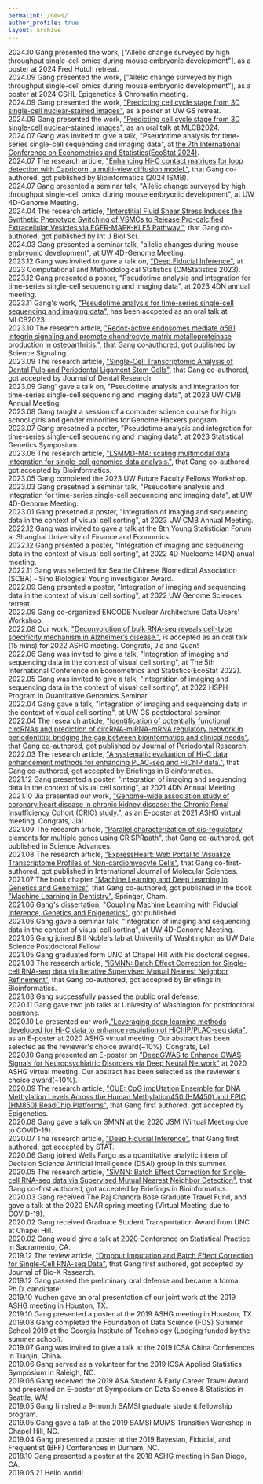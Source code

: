 ```yaml
---
permalink: /news/
author_profile: true
layout: archive
---
```

2024.10 Gang presented the work, ["Allelic change surveyed by high throughput single-cell omics during mouse embryonic development"], as a poster at 2024 Fred Hutch retreat.
<br>2024.09 Gang presented the work, ["Allelic change surveyed by high throughput single-cell omics during mouse embryonic development"], as a poster at 2024 CSHL Epigenetics & Chromatin meeting.
<br>2024.09 Gang presented the work, ["Predicting cell cycle stage from 3D single-cell nuclear-stained images"](https://www.biorxiv.org/content/10.1101/2024.08.30.610553v2), as a poster at UW GS retreat.
<br>2024.09 Gang presented the work, ["Predicting cell cycle stage from 3D single-cell nuclear-stained images"](https://www.biorxiv.org/content/10.1101/2024.08.30.610553v2), as an oral talk at MLCB2024.
<br>2024.07 Gang was invited to give a talk, "Pseudotime analysis for time-series single-cell sequencing and imaging data", at [the 7th International Conference on Econometrics and Statistics(EcoStat 2024)](https://www.cmstatistics.org/RegistrationsV2/EcoSta2024/viewSubmission.php?in=621&token=sp568848s25pnp4sn454659o9ron4qs8). 
<br>2024.07 The research article, ["Enhancing Hi-C contact matrices for loop detection with Capricorn, a multi-view diffusion model."](https://academic.oup.com/bioinformatics/article/40/Supplement_1/i471/7700867), that Gang co-authored, got published by Bioinformatics (2024 ISMB).
<br>2024.07 Gang presented a seminar talk, "Allelic change surveyed by high throughput single-cell omics during mouse embryonic development", at UW 4D-Genome Meeting.
<br>2024.04 The research article, ["Interstitial Fluid Shear Stress Induces the Synthetic Phenotype Switching of VSMCs to Release Pro-calcified Extracellular Vesicles via EGFR-MAPK-KLF5 Pathway."](https://www.biorxiv.org/content/10.1101/2023.10.25.564065v2), that Gang co-authored, got published by Int J Biol Sci.
<br>2024.03 Gang presented a seminar talk, "allelic changes during mouse embryonic development", at UW 4D-Genome Meeting.
<br>2023.12 Gang was invited to gave a talk on, ["Deep Fiducial Inference"](http://www.cmstatistics.org/RegistrationsV2/CMStatistics2023/viewSubmission.php?in=1000&token=6p6q10n43prp32p39rs490ornon0o127), at 2023 Computational and Methodological Statistics (CMStatistics 2023).
<br>2023.12 Gang presented a poster, "Pseudotime analysis and integration for time-series single-cell sequencing and imaging data", at 2023 4DN annual meeting.
<br>2023.11 Gang's work, ["Pseudotime analysis for time-series single-cell sequencing and imaging data"](https://www.biorxiv.org/content/10.1101/2023.11.03.565575v1.article-info), has been accpeted as an oral talk at MLCB2023.
<br>2023.10 The research article, ["Redox-active endosomes mediate α5β1 integrin signaling and promote chondrocyte matrix metalloproteinase production in osteoarthritis."](https://www.science.org/doi/10.1126/scisignal.adf8299), that Gang co-authored, got published by Science Signaling.
<br>2023.09 The research article, ["Single-Cell Transcriptomic Analysis of Dental Pulp and Periodontal Ligament Stem Cells"](https://journals.sagepub.com/doi/10.1177/00220345231205283), that Gang co-authored, got accepted by Journal of Dental Research.
<br>2023.09 Gang' gave a talk on, "Pseudotime analysis and integration for time-series single-cell sequencing and imaging data", at 2023 UW CMB Annual Meeting.
<br>2023.08 Gang taught a session of a computer science course for high school girls and gender minorities for Genome Hackers program.
<br>2023.07 Gang presetned a poster, "Pseudotime analysis and integration for time-series single-cell sequencing and imaging data", at 2023 Statistical Genetics Symposium.
<br>2023.06 The research article, ["LSMMD-MA: scaling multimodal data integration for single-cell genomics data analysis."](https://doi.org/10.1093/bioinformatics/btad420), that Gang co-authored, got accepted by Bioinformatics.
<br>2023.05 Gang completed the 2023 UW Future Faculty Fellows Workshop.
<br>2023.03 Gang presetned a seminar talk, "Pseudotime analysis and integration for time-series single-cell sequencing and imaging data", at UW 4D-Genome Meeting.
<br>2023.01 Gang presetned a poster, "Integration of imaging and sequencing data in the context of visual cell sorting", at 2023 UW CMB Annual Meeting.
<br>2022.12 Gang was invited to gave a talk at the 8th Young Statistician Forum at Shanghai University of Finance and Economics. 
<br>2022.12 Gang prsented a poster, "Integration of imaging and sequencing data in the context of visual cell sorting", at 2022 4D Nucleome (4DN) anual meeting.
<br>2022.11 Gang was selected for Seattle Chinese Biomedical Association (SCBA) - Sino Biological Young investigator Award.
<br>2022.09 Gang prsented a poster, "Integration of imaging and sequencing data in the context of visual cell sorting", at 2022 UW Genome Sciences retreat. 
<br>2022.09 Gang co-organized ENCODE Nuclear Architecture Data Users’ Workshop.
<br>2022.08 Our work, ["Deconvolution of bulk RNA-seq reveals cell-type specificity mechanism in Alzheimer’s disease."](https://eppro01.ativ.me/appinfo.php?page=IntHtml&project=ASHG22&id=744&server=eppro01.ativ.me), is accepted as an oral talk (15 mins) for 2022 ASHG meeting. Congrats, Jia and Quan!
<br>2022.06 Gang was invited to give a talk, "Integration of imaging and sequencing data in the context of visual cell sorting", at The 5th International Conference on Econometrics and Statistics(EcoStat 2022). 
<br>2022.05 Gang was invited to give a talk, "Integration of imaging and sequencing data in the context of visual cell sorting", at 2022 HSPH Program in Quantitative Genomics Seminar. 
<br>2022.04 Gang gave a talk, "Integration of imaging and sequencing data in the context of visual cell sorting", at UW GS postdoctoral seminar. 
<br>2022.04 The research article, ["Identification of potentially functional circRNAs and prediction of circRNA-miRNA-mRNA regulatory network in periodontitis: bridging the gap between bioinformatics and clinical needs"](https://onlinelibrary.wiley.com/doi/10.1111/jre.12989), that Gang co-authored, got published by Journal of Periodontal Research.
<br>2022.03 The research article, ["A systematic evaluation of Hi-C data enhancement methods for enhancing PLAC-seq and HiChIP data."](https://doi.org/10.1093/bib/bbac145), that Gang co-authored, got accepted by Briefings in Bioinformatics.
<br>2021.12 Gang presented a poster, "Integration of imaging and sequencing data in the context of visual cell sorting", at 2021 4DN Annual Meeting. 
<br>2021.10 Jia presented our work, ["Genome-wide association study of coronary heart disease in chronic kidney disease: the Chronic Renal Insufficiency Cohort (CRIC) study."](https://eventpilotadmin.com/web/page.php?page=Session&project=ASHG21&id=P2191), as an E-poster at 2021 ASHG virtual meeting. Congrats, Jia!
<br>2021.09 The research article, ["Parallel characterization of cis-regulatory elements for multiple genes using CRISPRpath"](https://www.science.org/doi/10.1126/sciadv.abi4360), that Gang co-authored, got published in Science Advances.
<br>2021.08 The research article, ["ExpressHeart: Web Portal to Visualize Transcriptome Profiles of Non-cardiomyocyte Cells"](https://www.mdpi.com/1422-0067/22/16/8943), that Gang co-first-authored, got published in International Journal of Molecular Sciences.
<br> 2021.07 The book chapter ["Machine Learning and Deep Learning in Genetics and Genomics"](https://link.springer.com/chapter/10.1007/978-3-030-71881-7_13), that Gang co-authored, got published in the book ["Machine Learning in Dentistry"](https://link.springer.com/book/10.1007/978-3-030-71881-7), Springer, Cham. 
<br> 2021.06 Gang's dissertation, ["Coupling Machine Learning with Fiducial Inference, Genetics and Epigenetics"](https://www.proquest.com/docview/2546056928/abstract/12FD502C3E444B0FPQ), got published.
<br> 2021.06 Gang gave a seminar talk, "Integration of imaging and sequencing data in the context of visual cell sorting", at UW 4D-Genome Meeting. 
<br> 2021.05 Gang joined Bill Noble's lab at Univerity of Washtington as UW Data Science Postdoctoral Fellow.
<br> 2021.05 Gang graduated form UNC at Chapel Hill with his doctoral degree.
<br> 2021.03 The research article, ["iSMNN: Batch Effect Correction for Single-cell RNA-seq data via Iterative Supervised Mutual Nearest Neighbor Refinement"](https://pubmed.ncbi.nlm.nih.gov/33839756/), that Gang co-authored, got accepted by Briefings in Bioinformatics.
<br> 2021.03 Gang successfully passed the public oral defense.
<br> 2020.11 Gang gave two job talks at Univesity of Washington for postdoctoral positions.
<br> 2020.10 Le presented our work,["Leveraging deep learning methods developed for Hi-C data to enhance resolution of HiChIP/PLAC-seq data"](https://www.abstractsonline.com/pp8/\#!/9070/presentation/1822), as an E-poster at 2020 ASHG virtual meeting. Our abstract has been selected as the reviewer's choice award(~10%). Congrats, Le!
<br> 2020.10 Gang presented an E-poster on ["DeepGWAS to Enhance GWAS Signals for Neuropsychiatric Disorders via Deep Neural Network"](https://www.abstractsonline.com/pp8/\#!/9070/presentation/3193) at 2020 ASHG virtual meeting. Our abstract has been selected as the reviewer's choice award(~10%).
<br> 2020.09 The research article, ["CUE: CpG impUtation Ensemble for DNA Methylation Levels Across the Human Methylation450 (HM450) and EPIC (HM850) BeadChip Platforms"](https://doi.org/10.1080/15592294.2020.1827716), that Gang first authored, got accepted by Epigenetics.
<br> 2020.08 Gang gave a talk on SMNN at the 2020 JSM (Virtual Meeting due to COVID-19).
<br> 2020.07 The research article, ["Deep Fiducial Inference"](https://doi.org/10.1002/sta4.308), that Gang first authored, got accepted by STAT.
<br> 2020.06 Gang joined Wells Fargo as a quantitative analytic intern of Decision Science Artificial Intelligence (DSAI) group in this summer.
<br> 2020.05 The research article, ["SMNN: Batch Effect Correction for Single-cell RNA-seq data via Supervised Mutual Nearest Neighbor Detection"](https://doi.org/10.1101/672261), that Gang co-first authored, got accepted by Briefings in Bioinformatics.
<br> 2020.03 Gang received The Raj Chandra Bose Graduate Travel Fund, and gave a talk at the 2020 ENAR spring meeting (Virtual Meeting due to COVID-19).
<br> 2020.02 Gang received Graduate Student Transportation Award from UNC at Chapel Hill.
<br> 2020.02 Gang would give a talk at 2020 Conference on Statistical Practice in Sacramento, CA.
<br> 2019.12 The review article, ["Dropout Imputation and Batch Effect Correction for Single-Cell RNA-seq Data"](https://journals.lww.com/jbioxresearch/Fulltext/2019/12000/Dropout_imputation_and_batch_effect_correction_for.4.aspx), that Gang first authored, got accepted by Journal of Bio-X Research. 
<br> 2019.12 Gang passed the preliminary oral defense and became a formal Ph.D. candidate!
<br> 2019.10 Yuchen gave an oral presentation of our joint work at the 2019 ASHG meeting in Houston, TX. 
<br> 2019.10 Gang presented a poster at the 2019 ASHG meeting in Houston, TX.
<br> 2019.08 Gang completed the Foundation of Data Science (FDS) Summer School 2019 at the Georgia Institute of Technology (Lodging funded by the summer school). 
<br> 2019.07 Gang was invited to give a talk at the 2019 ICSA China Conferences in Tianjin, China.
<br> 2019.06 Gang served as a volunteer for the 2019 ICSA Applied Statistics Symposium in Raleigh, NC. 
<br> 2019.06 Gang received the 2019 ASA Student & Early Career Travel Award and presented an E-poster at Symposium on Data Science & Statistics in Seattle, WA!
<br> 2019.05 Gang finished a 9-month SAMSI graduate student fellowship program.
<br> 2019.05 Gang gave a talk at the 2019 SAMSI MUMS Transition Workshop in Chapel Hill, NC.
<br> 2019.04 Gang presented a poster at the 2019 Bayesian, Fiducial, and Frequentist (BFF) Conferences in Durham, NC.
<br> 2018.10 Gang presented a poster at the 2018 ASHG meeting in San Diego, CA.
<br> 2019.05.21 Hello world! 